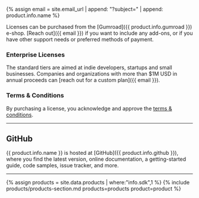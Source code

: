 {% assign email = site.email_url | append: "?subject=" | append: product.info.name %}

Licenses can be purchased from the [Gumroad]({{ product.info.gumroad }}) e-shop. [Reach out]({{ email }}) if you want to include any add-ons, or if you have other support needs or preferred methods of payment.


### Enterprise Licenses

The standard tiers are aimed at indie developers, startups and small businesses. Companies and organizations with more than $1M USD in annual proceeds can [reach out for a custom plan]({{ email }}).


### Terms & Conditions

By purchasing a license, you acknowledge and approve the [terms & conditions](terms).


<div class="paper">
    <hr />
</div>


## GitHub

{{ product.info.name }} is hosted at [GitHub]({{ product.info.github }}), where you find the latest version, online documentation, a getting-started guide, code samples, issue tracker, and more.


<div class="paper">
    <hr />
</div>

{% assign products = site.data.products | where:"info.sdk",1 %}
{% include products/products-section.md products=products product=product %}